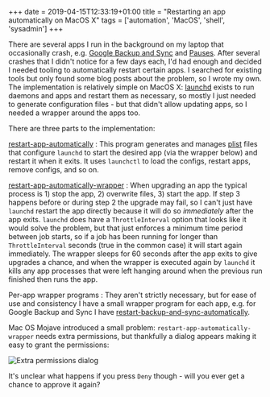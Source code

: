 +++
date = 2019-04-15T12:33:19+01:00
title = "Restarting an app automatically on MacOS X"
tags = ['automation', 'MacOS', 'shell', 'sysadmin']
+++

There are several apps I run in the background on my laptop that occasionally
crash, e.g. [Google Backup and
Sync](https://www.google.com/drive/download/backup-and-sync/) and
[Pauses](https://itunes.apple.com/ie/app/pauses/id481375590?mt=12). After
several crashes that I didn't notice for a few days each, I'd had enough and
decided I needed tooling to automatically restart certain apps. I searched for
existing tools but only found some blog posts about the problem, so I wrote my
own. The implementation is relatively simple on MacOS X:
[launchd](https://developer.apple.com/library/archive/documentation/MacOSX/Conceptual/BPSystemStartup/Chapters/CreatingLaunchdJobs.html)
exists to run daemons and apps and restart them as necessary, so mostly I just
needed to generate configuration files - but that didn't allow updating apps, so
I needed a wrapper around the apps too.

There are three parts to the implementation:

[restart-app-automatically](https://github.com/tobinjt/bin/blob/master/restart-app-automatically)
: This program generates and manages
[plist](https://en.wikipedia.org/wiki/Property_list) files that configure
`launchd` to start the desired app (via the wrapper below) and restart it when
it exits. It uses `launchctl` to load the configs, restart apps, remove configs,
and so on.

[restart-app-automatically-wrapper](https://github.com/tobinjt/bin/blob/master/restart-app-automatically-wrapper)
: When upgrading an app the typical process is 1) stop the app, 2) overwrite
files, 3) start the app. If step 3 happens before or during step 2 the upgrade
may fail, so I can't just have `launchd` restart the app directly because it
will do so _immediately_ after the app exits. `launchd` does have a
`ThrottleInterval` option that looks like it would solve the problem, but that
just enforces a minimum time period between job starts, so if a job has been
running for longer than `ThrottleInterval` seconds (true in the common case) it
will start again immediately. The wrapper sleeps for 60 seconds after the app
exits to give upgrades a chance, and when the wrapper is executed again by
`launchd` it kills any app processes that were left hanging around when the
previous run finished then runs the app.

Per-app wrapper programs
: They aren't strictly necessary, but for ease of use
and consistency I have a small wrapper program for each app, e.g. for Google
Backup and Sync I have
[restart-backup-and-sync-automatically](https://github.com/tobinjt/bin/blob/master/restart-backup-and-sync-automatically).

Mac OS Mojave introduced a small problem: `restart-app-automatically-wrapper`
needs extra permissions, but thankfully a dialog appears making it easy to grant
the permissions:

![Extra permissions
dialog](/images/restart-app-automatically-wrapper_extra-permissions-dialog.png)

It's unclear what happens if you press `Deny` though - will you ever get a
chance to approve it again?
